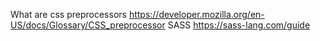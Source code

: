 What are css preprocessors https://developer.mozilla.org/en-US/docs/Glossary/CSS_preprocessor
SASS https://sass-lang.com/guide
